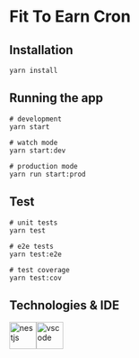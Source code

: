 # Fit To Earn Cron

## Installation

```
yarn install
```

## Running the app

```
# development
yarn start

# watch mode
yarn start:dev

# production mode
yarn run start:prod
```

## Test

```
# unit tests
yarn test

# e2e tests
yarn test:e2e

# test coverage
yarn test:cov
```

## Technologies & IDE

<div>
    <img style="float: left" src="https://nestjs.com/img/logo_text.svg" height="48" alt="nestjs">
    <img style="float: left" src="https://code.visualstudio.com/assets/updates/1_35/logo-stable.png" height="48" alt="vscode">
</div>